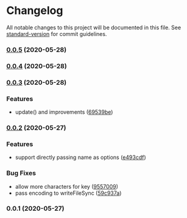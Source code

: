 # Changelog

All notable changes to this project will be documented in this file. See [standard-version](https://github.com/conventional-changelog/standard-version) for commit guidelines.

### [0.0.5](https://github.com/nuxt-contrib/rc9/compare/v0.0.4...v0.0.5) (2020-05-28)

### [0.0.4](https://github.com/nuxt-contrib/rc9/compare/v0.0.3...v0.0.4) (2020-05-28)

### [0.0.3](https://github.com/nuxt-contrib/rc9/compare/v0.0.2...v0.0.3) (2020-05-28)


### Features

* update() and improvements ([69539be](https://github.com/nuxt-contrib/rc9/commit/69539bed862cf5659971329d2007e78d97bcd2a4))

### [0.0.2](https://github.com/nuxt-contrib/rc9/compare/v0.0.1...v0.0.2) (2020-05-27)


### Features

* support directly passing name as options ([e493cdf](https://github.com/nuxt-contrib/rc9/commit/e493cdf8fda7bda4eb2b95148485d8a008feff4c))


### Bug Fixes

* allow more characters for key ([9557009](https://github.com/nuxt-contrib/rc9/commit/955700996ff0b9f3c34135adb42146d718df83a7))
* pass encoding to writeFileSync ([59c937a](https://github.com/nuxt-contrib/rc9/commit/59c937a9a434e28d9e083db66b552383b61a975f))

### 0.0.1 (2020-05-27)

